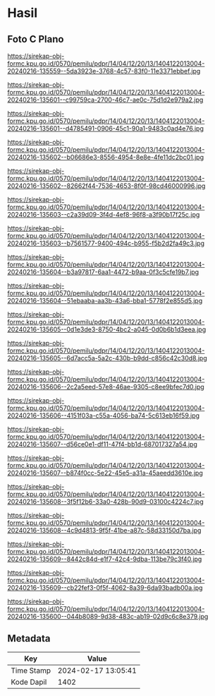 # Hasil

## Foto C Plano

https://sirekap-obj-formc.kpu.go.id/0570/pemilu/pdpr/14/04/12/20/13/1404122013004-20240216-135559--5da3923e-3768-4c57-83f0-11e3371ebbef.jpg

https://sirekap-obj-formc.kpu.go.id/0570/pemilu/pdpr/14/04/12/20/13/1404122013004-20240216-135601--c99759ca-2700-46c7-ae0c-75d1d2e979a2.jpg

https://sirekap-obj-formc.kpu.go.id/0570/pemilu/pdpr/14/04/12/20/13/1404122013004-20240216-135601--d4785491-0906-45c1-90a1-9483c0ad4e76.jpg

https://sirekap-obj-formc.kpu.go.id/0570/pemilu/pdpr/14/04/12/20/13/1404122013004-20240216-135602--b06686e3-8556-4954-8e8e-4fe11dc2bc01.jpg

https://sirekap-obj-formc.kpu.go.id/0570/pemilu/pdpr/14/04/12/20/13/1404122013004-20240216-135602--82662f44-7536-4653-8f0f-98cd46000996.jpg

https://sirekap-obj-formc.kpu.go.id/0570/pemilu/pdpr/14/04/12/20/13/1404122013004-20240216-135603--c2a39d09-3f4d-4ef8-96f8-a3f90b17f25c.jpg

https://sirekap-obj-formc.kpu.go.id/0570/pemilu/pdpr/14/04/12/20/13/1404122013004-20240216-135603--b7561577-9400-494c-b955-f5b2d2fa49c3.jpg

https://sirekap-obj-formc.kpu.go.id/0570/pemilu/pdpr/14/04/12/20/13/1404122013004-20240216-135604--b3a97817-6aa1-4472-b9aa-0f3c5cfe19b7.jpg

https://sirekap-obj-formc.kpu.go.id/0570/pemilu/pdpr/14/04/12/20/13/1404122013004-20240216-135604--51ebaaba-aa3b-43a6-bba1-5778f2e855d5.jpg

https://sirekap-obj-formc.kpu.go.id/0570/pemilu/pdpr/14/04/12/20/13/1404122013004-20240216-135605--0d1e3de3-8750-4bc2-a045-0d0b6b1d3eea.jpg

https://sirekap-obj-formc.kpu.go.id/0570/pemilu/pdpr/14/04/12/20/13/1404122013004-20240216-135605--6d7acc5a-5a2c-430b-b9dd-c856c42c30d8.jpg

https://sirekap-obj-formc.kpu.go.id/0570/pemilu/pdpr/14/04/12/20/13/1404122013004-20240216-135606--2c2a5eed-57e8-46ae-9305-c8ee9bfec7d0.jpg

https://sirekap-obj-formc.kpu.go.id/0570/pemilu/pdpr/14/04/12/20/13/1404122013004-20240216-135606--4151f03a-c55a-4056-ba74-5c613eb16f59.jpg

https://sirekap-obj-formc.kpu.go.id/0570/pemilu/pdpr/14/04/12/20/13/1404122013004-20240216-135607--d56ce0e1-df11-47f4-bb1d-687017327a54.jpg

https://sirekap-obj-formc.kpu.go.id/0570/pemilu/pdpr/14/04/12/20/13/1404122013004-20240216-135607--b874f0cc-5e22-45e5-a31a-45aeedd3610e.jpg

https://sirekap-obj-formc.kpu.go.id/0570/pemilu/pdpr/14/04/12/20/13/1404122013004-20240216-135608--3f5f12b6-33a0-428b-90d9-03100c4224c7.jpg

https://sirekap-obj-formc.kpu.go.id/0570/pemilu/pdpr/14/04/12/20/13/1404122013004-20240216-135608--4c9d4813-9f5f-41be-a87c-58d33150d7ba.jpg

https://sirekap-obj-formc.kpu.go.id/0570/pemilu/pdpr/14/04/12/20/13/1404122013004-20240216-135609--8442c84d-e1f7-42c4-9dba-113be79c3f40.jpg

https://sirekap-obj-formc.kpu.go.id/0570/pemilu/pdpr/14/04/12/20/13/1404122013004-20240216-135609--cb22fef3-0f5f-4062-8a39-6da93badb00a.jpg

https://sirekap-obj-formc.kpu.go.id/0570/pemilu/pdpr/14/04/12/20/13/1404122013004-20240216-135600--044b8089-9d38-483c-ab19-02d9c6c8e379.jpg


## Metadata

| Key        | Value               |
| ---------- | ------------------- |
| Time Stamp | 2024-02-17 13:05:41 |
| Kode Dapil | 1402                |



